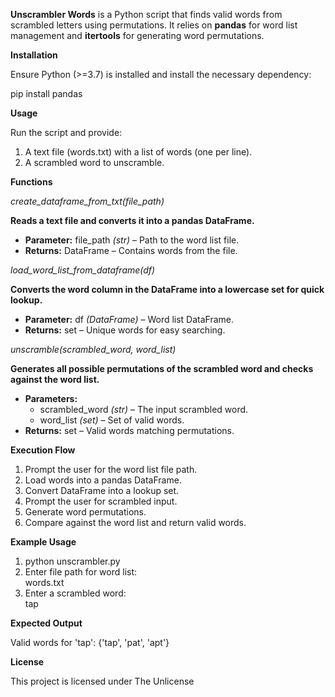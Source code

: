 **Unscrambler Words** is a Python script that finds valid words from scrambled letters using permutations. It relies on **pandas** for word list management and **itertools** for generating word permutations.

**Installation**

Ensure Python (>=3.7) is installed and install the necessary dependency:

pip install pandas

**Usage**

Run the script and provide:

1. A text file (words.txt) with a list of words (one per line).
2. A scrambled word to unscramble.

**Functions**

_create_dataframe_from_txt(file_path)_

**Reads a text file and converts it into a pandas DataFrame.**

- **Parameter:** file_path _(str)_ – Path to the word list file.
- **Returns:** DataFrame – Contains words from the file.

_load_word_list_from_dataframe(df)_

**Converts the word column in the DataFrame into a lowercase set for quick lookup.**

- **Parameter:** df _(DataFrame)_ – Word list DataFrame.
- **Returns:** set – Unique words for easy searching.

_unscramble(scrambled_word, word_list)_

**Generates all possible permutations of the scrambled word and checks against the word list.**

- **Parameters:**
  - scrambled_word _(str)_ – The input scrambled word.
  - word_list _(set)_ – Set of valid words.
- **Returns:** set – Valid words matching permutations.

**Execution Flow**

1. Prompt the user for the word list file path.
2. Load words into a pandas DataFrame.
3. Convert DataFrame into a lookup set.
4. Prompt the user for scrambled input.
5. Generate word permutations.
6. Compare against the word list and return valid words.

**Example Usage**

1. python unscrambler.py
2. Enter file path for word list:  
    words.txt
3. Enter a scrambled word:  
    tap

**Expected Output**

Valid words for 'tap': {'tap', 'pat', 'apt'}

**License**

This project is licensed under The Unlicense